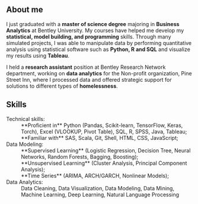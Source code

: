## About me 

I just graduated with a **master of science degree** majoring in **Business Analytics** at Bentley University. My courses have helped me develop my **statistical, model building, and programming** skills. Through many simulated projects, I was able to manipulate data by performing quantitative analysis using statistical software such as **Python, R and SQL** and visualize my results using **Tableau**. 

I held a **research assistant** position at Bentley Research Network department, working on **data analytics** for the Non-profit organization, Pine Street Inn, where I processed data and offered strategic support for solutions to different types of **homelessness**. 

## Skills

<dl>
<dt>Technical skills:</dt>
<dd>**Proficient in** Python (Pandas, Scikit-learn, TensorFlow, Keras, Torch), Excel (VLOOKUP, Pivot Table), SQL, R, SPSS, Java, Tableau;  </dd>
  <dd>**Familiar with** SAS, Scala, Git, Shell, HTML, CSS, JavaScript; </dd>
<dt>Data Modeling:</dt>
<dd>**Supervised Learning** (Logistic Regression, Decision Tree, Neural Networks, Random Forests, Bagging, Boosting);</dd>
  <dd>**Unsupervised Learning** (Cluster Analysis, Principal Component Analysis);</dd>
  <dd>**Time Series** (ARIMA, ARCH/GARCH, Nonlinear Models);   </dd>
<dt>Data Analytics: </dt>
<dd>Data Cleaning, Data Visualization, Data Modeling, Data Mining, Machine Learning, Deep Learning, Natural Language Processing</dd> 
</dl> 
